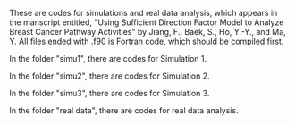 These are codes for simulations and real data analysis, which appears in the manscript entitled, "Using Sufficient Direction Factor Model to Analyze Breast Cancer Pathway
Activities" by Jiang, F., Baek, S., Ho, Y.-Y., and Ma, Y. All files ended with .f90 is Fortran code, which should be compiled first.


In the folder "simu1", there are codes for Simulation 1. 

In the folder "simu2", there are codes for Simulation 2. 

In the folder "simu3", there are codes for Simulation 3.

In the folder "real data", there are codes for real data analysis.

